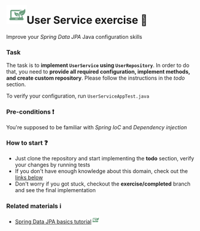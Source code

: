# <img src="https://raw.githubusercontent.com/bobocode-projects/resources/master/image/logo_transparent_background.png" height=50/>User Service exercise :muscle:
Improve your *Spring Data JPA* Java configuration skills
### Task
The task is to **implement `UserService` using `UserRepository`**. In order to do that, you need to **provide all required 
configuration, implement methods, and create custom repository**. Please follow the instructions in the *todo* section.

To verify your configuration, run `UserServiceAppTest.java`

 
### Pre-conditions :heavy_exclamation_mark:
You're supposed to be familiar with *Spring IoC* and *Dependency injection*

### How to start :question:
* Just clone the repository and start implementing the **todo** section, verify your changes by running tests
* If you don't have enough knowledge about this domain, check out the [links below](#related-materials-information_source)
* Don't worry if you got stuck, checkout the **exercise/completed** branch and see the final implementation
 
### Related materials :information_source:
 * [Spring Data JPA basics tutorial](https://github.com/bobocode-projects/spring-data-jpa-tutorial/tree/master/jpa-repository-basics)<img src="https://raw.githubusercontent.com/bobocode-projects/resources/master/image/logo_transparent_background.png" height=20/>

